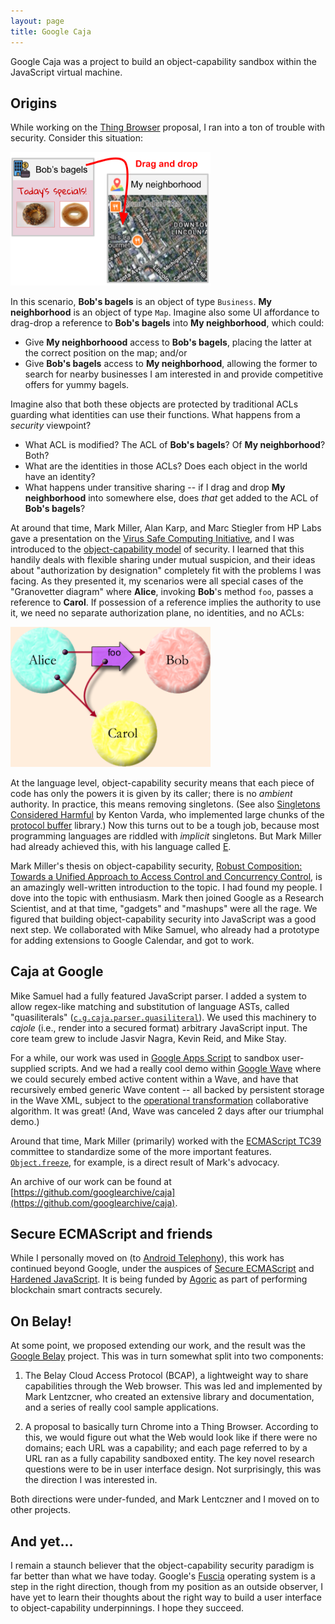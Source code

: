 ```yaml
---
layout: page
title: Google Caja
---
```


Google Caja was a project to build an object-capability sandbox within the JavaScript virtual machine.

## Origins

While working on the [Thing Browser](/portfolio/work/thing_browser/) proposal, I ran into a ton of trouble with security. Consider this situation:

<img src="drag-drop.png" width="320px">

In this scenario, **Bob's bagels** is an object of type `Business`. **My neighborhood** is an object of type `Map`. Imagine also some UI affordance to drag-drop a reference to **Bob's bagels** into **My neighborhood**, which could:

* Give **My neighborhoood** access to **Bob's bagels**, placing the latter at the correct position on the map; and/or
* Give **Bob's bagels** access to **My neighborhood**, allowing the former to search for nearby businesses I am interested in and provide competitive offers for yummy bagels.

Imagine also that both these objects are protected by traditional ACLs guarding what identities can use their functions. What happens from a _security_ viewpoint?

* What ACL is modified? The ACL of **Bob's bagels**? Of **My neighborhood**? Both?
* What are the identities in those ACLs? Does each object in the world have an identity?
* What happens under transitive sharing -- if I drag and drop **My neighborhood** into somewhere else, does _that_ get added to the ACL of **Bob's bagels**?

At around that time, Mark Miller, Alan Karp, and Marc Stiegler from HP Labs gave a presentation on the
[Virus Safe Computing Initiative](https://cs.sonoma.edu/colloquium/fall-2006/hp-labs-virus-safe-computing-initiative),
and I was introduced to the [object-capability model](https://en.wikipedia.org/wiki/Object-capability_model) of security. I learned that this handily deals with flexible sharing under mutual suspicion, and their ideas about "authorization by designation" completely fit with the problems I was facing. As they presented it, my scenarios were all special cases of the "Granovetter diagram" where **Alice**, invoking **Bob**'s method `foo`, passes a reference to **Carol**. If possession of a reference implies the authority to use it, we need no separate authorization plane, no identities, and no ACLs:

<img src="granovetter.png" width="320px">

At the language level, object-capability security means that each piece of code has only the powers it is given by its caller; there is no _ambient_ authority. In practice, this means removing singletons. (See also 
[Singletons Considered Harmful](https://kentonshouse.com/singletons)
by Kenton Varda, who implemented large chunks of the
[protocol buffer](https://protobuf.dev/)
library.) Now this turns out to be a tough job, because most programming languages are riddled with _implicit_ singletons. But Mark Miller had already achieved this, with his language called [E](http://www.erights.org/).

Mark Miller's thesis on object-capability security,
[Robust Composition: Towards a Unified Approach to Access Control and Concurrency Control](http://www.erights.org/talks/thesis/),
is an amazingly well-written introduction to the topic. I had found my people. I dove into the topic with enthusiasm. Mark then joined Google as a Research Scientist, and at that time, "gadgets" and "mashups" were all the rage. We figured that building object-capability security into JavaScript was a good next step. We collaborated with Mike Samuel, who already had a prototype for adding extensions to Google Calendar, and got to work.

## Caja at Google

Mike Samuel had a fully featured JavaScript parser. I added a system to allow regex-like matching and substitution of language ASTs, called "quasiliterals"
([`c.g.caja.parser.quasiliteral`](https://github.com/googlearchive/caja/tree/master/src/com/google/caja/parser/quasiliteral)). We used this machinery to _cajole_ (i.e., render into a secured format) arbitrary JavaScript input. The core team grew to include Jasvir Nagra, Kevin Reid, and Mike Stay.

For a while, our work was used in [Google Apps Script](https://developers.google.com/apps-script) to sandbox user-supplied scripts. And we had a really cool demo within
[Google Wave](https://en.wikipedia.org/wiki/Google_Wave) where we could securely embed active content within a Wave, and have that recursively embed generic Wave content -- all backed by persistent storage in the Wave XML, subject to the 
[operational transformation](https://en.wikipedia.org/wiki/Operational_transformation)
collaborative algorithm. It was great! (And, Wave was canceled 2 days after our triumphal demo.)

Around that time, Mark Miller (primarily) worked with the [ECMAScript TC39](https://tc39.es/) committee to standardize some of the more important features. [`Object.freeze`](https://developer.mozilla.org/en-US/docs/Web/JavaScript/Reference/Global_Objects/Object/freeze), for example, is a direct result of Mark's advocacy.

An archive of our work can be found at [https://github.com/googlearchive/caja](https://github.com/googlearchive/caja).

## Secure ECMAScript and friends

While I personally moved on (to [Android Telephony](/portfolio/work/android_telephony)), this work has continued beyond Google, under the auspices of
[Secure ECMAScript](https://github.com/endojs/endo/blob/master/packages/ses/README.md)
and
[Hardened JavaScript](https://hardenedjs.org/). It is being funded by [Agoric](https://agoric.com/) as part of performing blockchain smart contracts securely.

## On Belay!

At some point, we proposed extending our work, and the result was the 
[Google Belay](https://code.google.com/archive/p/google-belay/) project. This was in turn somewhat split into two components:

1. The Belay Cloud Access Protocol (BCAP), a lightweight way to share capabilities through the Web browser. This was led and implemented by Mark Lentzcner, who created an extensive library and documentation, and a series of really cool sample applications.

1. A proposal to basically turn Chrome into a Thing Browser. According to this, we would figure out what the Web would look like if there were no domains; each URL was a capability; and each page referred to by a URL ran as a fully capability sandboxed entity. The key novel research questions were to be in user interface design. Not surprisingly, this was the direction I was interested in.

Both directions were under-funded, and Mark Lentczner and I moved on to other projects.

## And yet...

I remain a staunch believer that the object-capability security paradigm is far better than what we have today. Google's [Fuscia](https://en.wikipedia.org/wiki/Fuchsia_(operating_system)) operating system is a step in the right direction, though from my position as an outside observer, I have yet to learn their thoughts about the right way to build a user interface to object-capability underpinnings. I hope they succeed.